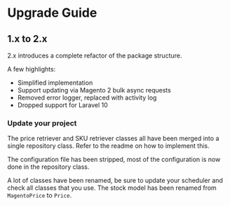 # Upgrade Guide

## 1.x to 2.x

2.x introduces a complete refactor of the package structure.

A few highlights:
- Simplified implementation
- Support updating via Magento 2 bulk async requests
- Removed error logger, replaced with activity log
- Dropped support for Laravel 10

### Update your project

The price retriever and SKU retriever classes all have been merged into a single repository class.
Refer to the readme on how to implement this.

The configuration file has been stripped, most of the configuration is now done in the repository class.

A lot of classes have been renamed, be sure to update your scheduler and check all classes that you use.
The stock model has been renamed from `MagentoPrice` to `Price`.

